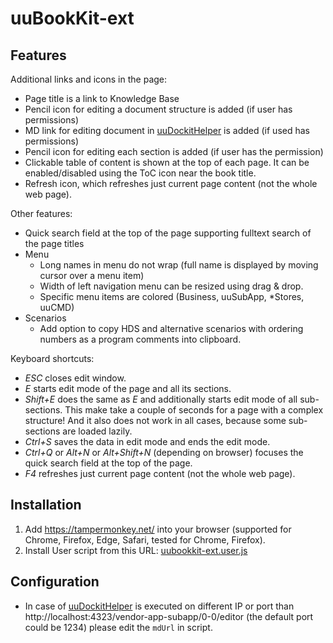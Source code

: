# uuBookKit-ext
## Features
Additional links and icons in the page:
- Page title is a link to Knowledge Base
- Pencil icon for editing a document structure is added (if user has permissions)
- MD link for editing document in [uuDockitHelper](https://github.com/jiridudekusy/uuDockitHelper) is added (if used has permissions)
- Pencil icon for editing each section is added (if user has the permission)
- Clickable table of content is shown at the top of each page. It can be enabled/disabled using the ToC icon near the book title.
- Refresh icon, which refreshes just current page content (not the whole web page).

Other features:
- Quick search field at the top of the page supporting fulltext search of the page titles
- Menu
  - Long names in menu do not wrap (full name is displayed by moving cursor over a menu item)
  - Width of left navigation menu can be resized using drag & drop.
  - Specific menu items are colored (Business, uuSubApp, *Stores, uuCMD)
- Scenarios
  - Add option to copy HDS and alternative scenarios with ordering numbers as a program comments into clipboard.

Keyboard shortcuts:
- *ESC* closes edit window.
- *E* starts edit mode of the page and all its sections.
- *Shift+E* does the same as *E* and additionally starts edit mode of all sub-sections. This make take a couple of seconds for a page with a complex structure! And it also does not work in all cases, because some sub-sections are loaded lazily.
- *Ctrl+S* saves the data in edit mode and ends the edit mode. 
- *Ctrl+Q* or *Alt+N* or *Alt+Shift+N* (depending on browser) focuses the quick search field at the top of the page.
- *F4* refreshes just current page content (not the whole web page).

## Installation
1. Add https://tampermonkey.net/ into your browser (supported for Chrome, Firefox, Edge, Safari, tested for Chrome, Firefox).
2. Install User script from this URL: [uubookkit-ext.user.js](https://github.com/pavel-zeman/uubookkit-ext/raw/master/uubookkit-ext.user.js)

## Configuration
- In case of [uuDockitHelper](https://github.com/jiridudekusy/uuDockitHelper) is executed on different IP or port than http://localhost:4323/vendor-app-subapp/0-0/editor (the default port could be 1234) please edit the `mdUrl` in script. 
